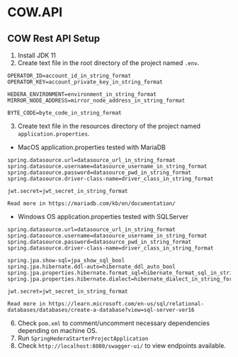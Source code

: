 # COW.API
 
## COW Rest API Setup
1. Install JDK 11
2. Create text file in the root directory of the project named `.env`.
```
OPERATOR_ID=account_id_in_string_format
OPERATOR_KEY=account_private_key_in_string_format

HEDERA_ENVIRONMENT=environment_in_string_format
MIRROR_NODE_ADDRESS=mirror_node_address_in_string_format

BYTE_CODE=byte_code_in_string_format
```

3. Create text file in the resources directory of the project named `application.properties`.
* MacOS application.properties tested with MariaDB
```
spring.datasource.url=datasource_url_in_string_format
spring.datasource.username=datasource_username_in_string_format
spring.datasource.password=datasource_pwd_in_string_format
spring.datasource.driver-class-name=driver_class_in_string_format

jwt.secret=jwt_secret_in_string_format

Read more in https://mariadb.com/kb/en/documentation/
```

* Windows OS application.properties tested with SQLServer
```
spring.datasource.url=datasource_url_in_string_format
spring.datasource.username=datasource_username_in_string_format
spring.datasource.password=datasource_pwd_in_string_format
spring.datasource.driver-class-name=driver_class_in_string_format

spring.jpa.show-sql=jpa_show_sql_bool
spring.jpa.hibernate.ddl-auto=hibernate_ddl_auto_bool
spring.jpa.properties.hibernate.format_sql=hibernate_format_sql_in_string_format
spring.jpa.properties.hibernate.dialect=hibernate_dialect_in_string_format

jwt.secret=jwt_secret_in_string_format

Read more in https://learn.microsoft.com/en-us/sql/relational-databases/databases/create-a-database?view=sql-server-ver16
```
6. Check `pom.xml` to comment/uncomment necessary dependencies depending on machine OS.
7. Run `SpringHederaStarterProjectApplication`
8. Check `http://localhost:8080/swagger-ui/` to view endpoints available.
